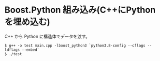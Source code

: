 # Boost.Python 組み込み(C++にPythonを埋め込む)

C++ から Python に構造体でデータを渡す。

```
$ g++ -o test main.cpp -lboost_python3 `python3.8-config --cflags --ldflags --embed`
$ ./test
```